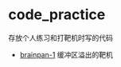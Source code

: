 # code_practice
存放个人练习和打靶机时写的代码

- [brainpan-1](https://www.vulnhub.com/entry/brainpan-1,51/) 缓冲区溢出的靶机
